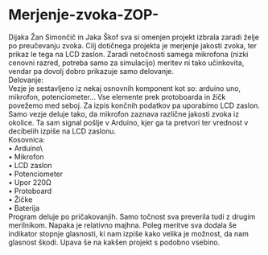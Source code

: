 # Merjenje-zvoka-ZOP-
Dijaka Žan Simončič in Jaka Škof sva si omenjen projekt izbrala zaradi želje po preučevanju zvoka. Cilj dotičnega projekta je merjenje jakosti zvoka, ter prikaz le tega na LCD zaslon. Zaradi netočnosti samega mikrofona (nizki cenovni razred, potreba samo za simulacijo) meritev ni tako učinkovita, vendar pa dovolj dobro prikazuje samo delovanje.\
Delovanje:\
Vezje je sestavljeno iz nekaj osnovnih komponent kot so: arduino uno, mikrofon, potenciometer… Vse elemente prek protoboarda in žičk povežemo med seboj. Za izpis končnih podatkov pa uporabimo LCD zaslon. Samo vezje deluje tako, da mikrofon zaznava različne jakosti zvoka iz okolice. Ta  sam signal pošlje v Arduino, kjer ga ta pretvori ter vrednost v decibelih izpiše na LCD zaslonu.\
Kosovnica:\
•	Arduino\                                                    
•	Mikrofon\
•	LCD zaslon\
•	Potenciometer\
•	Upor 220Ω\
•	Protoboard\
•	Žičke\
•	Baterija\
Program deluje po pričakovanjih. Samo točnost sva preverila tudi z drugim merilnikom. Napaka je relativno majhna. Poleg meritve sva dodala še indikator stopnje glasnosti, ki nam izpiše kako velika je možnost, da nam glasnost škodi. Upava še na kakšen projekt s podobno vsebino.
